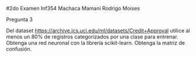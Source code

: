 #2do Examen Inf354 Machaca Mamani Rodrigo Moises

Pregunta 3

Del dataset https://archive.ics.uci.edu/ml/datasets/Credit+Approval utilice al menos un 80% de registros categorizados por una 
clase para entrenar. Obtenga una red neuronal con la librería scikit-learn. Obtenga la matriz de confusión.
